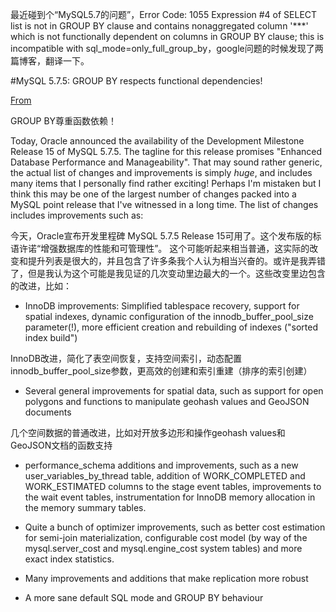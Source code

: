 最近碰到个“MySQL5.7的问题”，Error Code: 1055
Expression #4 of SELECT list is not in GROUP BY clause and contains nonaggregated column '***' which is not functionally dependent on columns in GROUP BY clause; this is incompatible with sql_mode=only_full_group_by，google问题的时候发现了两篇博客，翻译一下。

#MySQL 5.7.5: GROUP BY respects functional dependencies!

[From](http://rpbouman.blogspot.ae/2014/09/mysql-575-group-by-respects-functional.html) 

GROUP BY尊重函数依赖！

Today, Oracle announced the availability of the Development Milestone Release 15 of MySQL 5.7.5. The tagline for this release promises "Enhanced Database Performance and Manageability". That may sound rather generic, the actual list of changes and improvements is simply *huge*, and includes many items that I personally find rather exciting! Perhaps I'm mistaken but I think this may be one of the largest number of changes packed into a MySQL point release that I've witnessed in a long time. The list of changes includes improvements such as:

今天，Oracle宣布开发里程碑 MySQL 5.7.5 Release 15可用了。这个发布版的标语许诺“增强数据库的性能和可管理性”。 这个可能听起来相当普通，这实际的改变和提升列表是很大的，并且包含了许多条我个人认为相当兴奋的。或许是我弄错了，但是我认为这个可能是我见证的几次变动里边最大的一个。这些改变里边包含的改进，比如：

* InnoDB improvements: Simplified tablespace recovery, support for spatial indexes, dynamic configuration of the innodb_buffer_pool_size parameter(!), more efficient creation and rebuilding of indexes ("sorted index build")

InnoDB改进，简化了表空间恢复，支持空间索引，动态配置innodb_buffer_pool_size参数，更高效的创建和索引重建（排序的索引创建） 

* Several general improvements for spatial data, such as support for open polygons and functions to manipulate geohash values and GeoJSON documents  

几个空间数据的普通改进，比如对开放多边形和操作geohash values和GeoJSON文档的函数支持

* performance_schema additions and improvements, such as a new user_variables_by_thread table, addition of WORK_COMPLETED and WORK_ESTIMATED columns to the stage event tables, improvements to the wait event tables, instrumentation for InnoDB memory allocation in the memory summary tables. 



* Quite a bunch of optimizer improvements, such as better cost estimation for semi-join materialization, configurable cost model (by way of the mysql.server_cost and mysql.engine_cost system tables) and more exact index statistics.  

* Many improvements and additions that make replication more robust  


* A more sane default SQL mode and GROUP BY behaviour  



